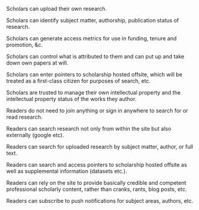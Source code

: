 Scholars can upload their own research.

Scholars can identify subject matter, authorship, publication status of research.

Scholars can generate access metrics for use in funding, tenure and promotion, &c.

Scholars can control what is attributed to them and can put up and take down own papers at will.

Scholars can enter pointers to scholarship hosted offsite, which will be treated as a first-class citizen for purposes of search, etc.

Scholars are trusted to manage their own intellectual property and the intellectual property status of the works they author.

Readers do not need to join anything or sign in anywhere to search for or read research.

Readers can search research not only from within the site but also externally (google etc).

Readers can search for uploaded research by subject matter, author, or full text.

Readers can search and access pointers to scholarship hosted offsite as well as supplemental information (datasets etc.).

Readers can rely on the site to provide basically credible and competent professional scholarly content, rather than cranks, rants, blog posts, etc. 

Readers can subscribe to push notifications for subject areas, authors, etc. 
